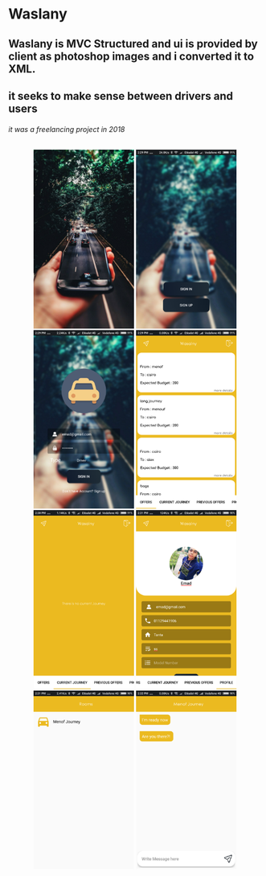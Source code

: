 # Waslany

  ## Waslany is MVC Structured and ui is provided by client as photoshop images and i converted it to XML.
   ## it seeks to make sense between drivers and users
   ###### it was a freelancing project in 2018

<p align="center">
  <img src="Wasalny Screenshots/Screenshot_2021-01-05-14-29-11-900_com.wasalny.png" width="200" title="Splash Screen">
  <img src="Wasalny Screenshots/Screenshot_2021-01-05-14-29-15-952_com.wasalny.png" width="200" title="Authentication Screen">
  <img src="Wasalny Screenshots/Screenshot_2021-01-05-14-29-40-513_com.wasalny.png" width="200" title="Authentication Screen">
  <img src="Wasalny Screenshots/Screenshot_2021-01-05-14-29-56-827_com.wasalny.png" width="200" title="Home Screen">
  <img src="Wasalny Screenshots/Screenshot_2021-01-05-14-30-01-135_com.wasalny.png" width="200" title="Current Journey Screen">
  <img src="Wasalny Screenshots/Screenshot_2021-01-05-14-31-15-608_com.wasalny.png" width="200" title="User Info Screen">
  <img src="Wasalny Screenshots/Screenshot_2021-01-05-14-31-58-670_com.wasalny.png" width="200" title="Rooms Screen">
  <img src="Wasalny Screenshots/Screenshot_2021-01-05-14-32-25-775_com.wasalny.png" width="200" title="Chat Screen"> 
</p>
